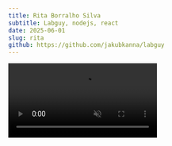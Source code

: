 ```yaml
---
title: Rita Borralho Silva
subtitle: Labguy, nodejs, react
date: 2025-06-01
slug: rita
github: https://github.com/jakubkanna/labguy
---
```


<video autoplay muted loop src="https://github.com/jakubkanna/portfolio/raw/refs/heads/main/public/rita/ritas-www-showcase-2025.mp4"></video>
